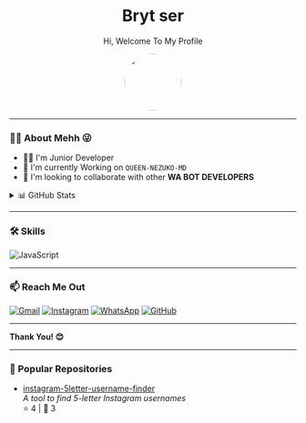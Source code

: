 <h1 align="center">Bryt ser</h1>
<p align="center">Hi, Welcome To My Profile</p>

<p align="center">
  <img src="https://github.com/account" width="100" style="border-radius: 50%" />
</p>

---

### 🙋‍♂️ About Mehh 😜

- 👨‍💻 I'm Junior Developer  
- 👑 I'm currently Working on `QUEEN-NEZUKO-MD`  
- 🤝 I'm looking to collaborate with other **WA BOT DEVELOPERS**  

<details>
  <summary>📊 GitHub Stats</summary>
  <img src="https://github-readme-stats.vercel.app/api?username=xchup&show_icons=true&theme=tokyonight" />
</details>

---

### 🛠️ Skills

![JavaScript](https://img.shields.io/badge/-JavaScript-black?style=flat-square&logo=javascript)

---

### 📫 Reach Me Out

[![Gmail](https://img.shields.io/badge/Gmail-red?style=for-the-badge&logo=gmail&logoColor=white)](mailto:xchup7@gmail.com)
[![Instagram](https://img.shields.io/badge/Instagram-pink?style=for-the-badge&logo=instagram&logoColor=white)](https://instagram.com/0.71c)
[![WhatsApp](https://img.shields.io/badge/WhatsApp-green?style=for-the-badge&logo=whatsapp&logoColor=white)](https://wa.me/918592074171)
[![GitHub](https://img.shields.io/badge/GitHub-grey?style=for-the-badge&logo=github&logoColor=white)](https://github.com/xchup)

---

**Thank You! 😊**

---

### 📌 Popular Repositories

- [instagram-5letter-username-finder](https://github.com/xchup/instagram-5letter-username-finder)  
  _A tool to find 5-letter Instagram usernames_  
  ⭐ 4 | 🍴 3

